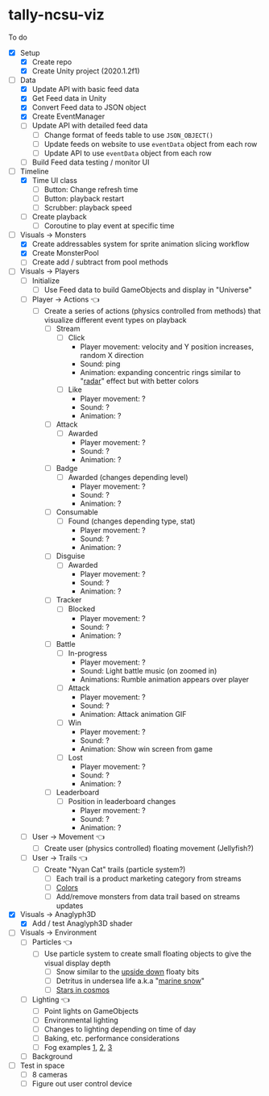 # tally-ncsu-viz


To do
- [x] Setup
  - [x] Create repo
  - [x] Create Unity project (2020.1.2f1)
- [ ] Data
  - [x] Update API with basic feed data
  - [x] Get Feed data in Unity
  - [x] Convert Feed data to JSON object
  - [x] Create EventManager
  - [ ] Update API with detailed feed data
    - [ ] Change format of feeds table to use `JSON_OBJECT()`
    - [ ] Update feeds on website to use `eventData` object from each row
    - [ ] Update API to use `eventData` object from each row
  - [ ] Build Feed data testing / monitor UI
- [ ] Timeline
  - [x] Time UI class
    - [ ] Button: Change refresh time
    - [ ] Button: playback restart
    - [ ] Scrubber: playback speed
  - [ ] Create playback 
    - [ ] Coroutine to play event at specific time
- [ ] Visuals -> Monsters
  - [x] Create addressables system for sprite animation slicing workflow
  - [x] Create MonsterPool
   - [ ] Create add / subtract from pool methods
- [ ] Visuals -> Players
  - [ ] Initialize
    - [ ] Use Feed data to build GameObjects and display in "Universe"
  - [ ] Player -> Actions 👈 
    - [ ] Create a series of actions (physics controlled from methods) that visualize different event types on playback
      - [ ] Stream
        - [ ] Click 
          - Player movement: velocity and Y position increases, random X direction
          - Sound: ping
          - Animation: expanding concentric rings similar to "[radar](https://www.provideocoalition.com/wp-content/uploads/Radar.gif)" effect but with better colors
        - [ ] Like
          - Player movement: ?
          - Sound: ?
          - Animation: ?
      - [ ] Attack
        - [ ] Awarded
          - Player movement: ?
          - Sound: ?
          - Animation: ?
      - [ ] Badge
        - [ ] Awarded (changes depending level)
          - Player movement: ?
          - Sound: ?
          - Animation: ?
      - [ ] Consumable
        - [ ] Found (changes depending type, stat)
          - Player movement: ?
          - Sound: ?
          - Animation: ?
      - [ ] Disguise
        - [ ] Awarded
          - Player movement: ?
          - Sound: ?
          - Animation: ?
      - [ ] Tracker
        - [ ] Blocked
          - Player movement: ?
          - Sound: ?
          - Animation: ? 
      - [ ] Battle
        - [ ] In-progress
          - Player movement: ?
          - Sound: Light battle music (on zoomed in)
          - Animations: Rumble animation appears over player
        - [ ] Attack
          - Player movement: ?
          - Sound: ?
          - Animation: Attack animation GIF
        - [ ] Win 
          - Player movement: ?
          - Sound: ?
          - Animation: Show win screen from game
        - [ ] Lost
          - Player movement: ?
          - Sound: ?
          - Animation: ? 
      - [ ] Leaderboard
        - [ ] Position in leaderboard changes
          - Player movement: ?
          - Sound: ?
          - Animation: ?   
  - [ ] User -> Movement 👈 
    - [ ] Create user (physics controlled) floating movement (Jellyfish?)
  - [ ] User -> Trails 👈 
    - [ ] Create "Nyan Cat" trails (particle system?)
      - [ ] Each trail is a product marketing category from streams
      - [ ] [Colors](https://github.com/sneakaway-studio/tally-api/blob/master/public/assets/css/sass/custom.scss)
      - [ ] Add/remove monsters from data trail based on streams updates
- [x] Visuals -> Anaglyph3D
  - [x] Add / test Anaglyph3D shader
- [ ] Visuals -> Environment
  - [ ] Particles 👈
    - [ ] Use particle system to create small floating objects to give the visual display depth
      - [ ] Snow similar to the [upside down](https://www.youtube.com/watch?v=LwmnNzY7gdo&ab_channel=AmbientWorlds) floaty bits
      - [ ] Detritus in undersea life a.k.a "[marine snow](https://oceanservice.noaa.gov/facts/marinesnow.html)"
      - [ ] [Stars in cosmos](https://penningdownheart.files.wordpress.com/2018/03/stars-3000x2000-purple-cosmos-hd-7172.jpg)
  - [ ] Lighting 👈
    - [ ] Point lights on GameObjects
    - [ ] Environmental lighting
    - [ ] Changes to lighting depending on time of day
    - [ ] Baking, etc. performance considerations
    - [ ] Fog examples [1](https://forum.unity.com/threads/how-can-i-control-fog-color-based-on-skybox-color.311706/), [2](https://carlburton.itch.io/islands), [3](https://magazine.renderosity.com/article/5204/taking-a-look-at-unity-fog)
  - [ ] Background
- [ ] Test in space
  - [ ] 8 cameras
  - [ ] Figure out user control device
